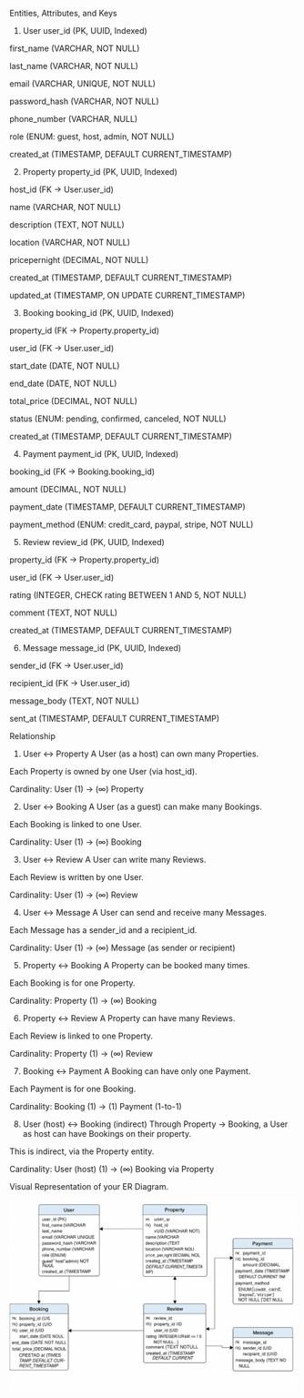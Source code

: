 Entities, Attributes, and Keys
1. User
user_id (PK, UUID, Indexed)

first_name (VARCHAR, NOT NULL)

last_name (VARCHAR, NOT NULL)

email (VARCHAR, UNIQUE, NOT NULL)

password_hash (VARCHAR, NOT NULL)

phone_number (VARCHAR, NULL)

role (ENUM: guest, host, admin, NOT NULL)

created_at (TIMESTAMP, DEFAULT CURRENT_TIMESTAMP)

2. Property
property_id (PK, UUID, Indexed)

host_id (FK → User.user_id)

name (VARCHAR, NOT NULL)

description (TEXT, NOT NULL)

location (VARCHAR, NOT NULL)

pricepernight (DECIMAL, NOT NULL)

created_at (TIMESTAMP, DEFAULT CURRENT_TIMESTAMP)

updated_at (TIMESTAMP, ON UPDATE CURRENT_TIMESTAMP)

3. Booking
booking_id (PK, UUID, Indexed)

property_id (FK → Property.property_id)

user_id (FK → User.user_id)

start_date (DATE, NOT NULL)

end_date (DATE, NOT NULL)

total_price (DECIMAL, NOT NULL)

status (ENUM: pending, confirmed, canceled, NOT NULL)

created_at (TIMESTAMP, DEFAULT CURRENT_TIMESTAMP)

4. Payment
payment_id (PK, UUID, Indexed)

booking_id (FK → Booking.booking_id)

amount (DECIMAL, NOT NULL)

payment_date (TIMESTAMP, DEFAULT CURRENT_TIMESTAMP)

payment_method (ENUM: credit_card, paypal, stripe, NOT NULL)

5. Review
review_id (PK, UUID, Indexed)

property_id (FK → Property.property_id)

user_id (FK → User.user_id)

rating (INTEGER, CHECK rating BETWEEN 1 AND 5, NOT NULL)

comment (TEXT, NOT NULL)

created_at (TIMESTAMP, DEFAULT CURRENT_TIMESTAMP)

6. Message
message_id (PK, UUID, Indexed)

sender_id (FK → User.user_id)

recipient_id (FK → User.user_id)

message_body (TEXT, NOT NULL)

sent_at (TIMESTAMP, DEFAULT CURRENT_TIMESTAMP)


Relationship

1. User ↔ Property
A User (as a host) can own many Properties.

Each Property is owned by one User (via host_id).

 Cardinality:
User (1) → (∞) Property

2. User ↔ Booking
A User (as a guest) can make many Bookings.

Each Booking is linked to one User.

 Cardinality:
User (1) → (∞) Booking

3. User ↔ Review
A User can write many Reviews.

Each Review is written by one User.

 Cardinality:
User (1) → (∞) Review

4. User ↔ Message
A User can send and receive many Messages.

Each Message has a sender_id and a recipient_id.

 Cardinality:
User (1) → (∞) Message (as sender or recipient)

5. Property ↔ Booking
A Property can be booked many times.

Each Booking is for one Property.

 Cardinality:
Property (1) → (∞) Booking

6. Property ↔ Review
A Property can have many Reviews.

Each Review is linked to one Property.

 Cardinality:
Property (1) → (∞) Review

7. Booking ↔ Payment
A Booking can have only one Payment.

Each Payment is for one Booking.

 Cardinality:
Booking (1) → (1) Payment (1-to-1)

8. User (host) ↔ Booking (indirect)
Through Property → Booking, a User as host can have Bookings on their property.

This is indirect, via the Property entity.

 Cardinality:
User (host) (1) → (∞) Booking via Property


Visual Representation of your ER Diagram.

![ER Diagram](./ERDIAGRAM.png)